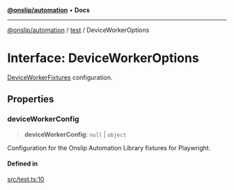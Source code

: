 [**@onslip/automation**](../../README.md) • **Docs**

***

[@onslip/automation](../../README.md) / [test](../README.md) / DeviceWorkerOptions

# Interface: DeviceWorkerOptions

[DeviceWorkerFixtures](DeviceWorkerFixtures.md) configuration.

## Properties

### deviceWorkerConfig

> **deviceWorkerConfig**: `null` \| `object`

Configuration for the Onslip Automation Library fixtures for Playwright.

#### Defined in

[src/test.ts:10](https://github.com/Onslip/automation/blob/13befc40996d96bb2935315b372b921212adc8b4/src/test.ts#L10)

